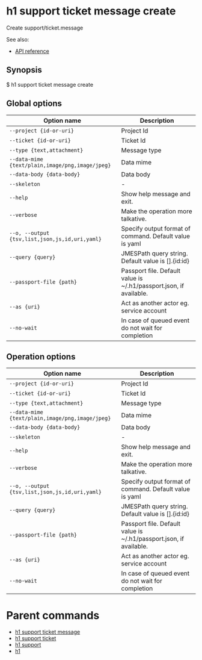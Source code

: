 
# h1 support ticket message create

Create support/ticket.message

See also:

* [API reference](https://api.hyperone.com/v2/docs#operation/support_project_ticket_message_create)

## Synopsis

$ h1 support ticket message create <options>

## Global options

| Option name                                         | Description                                                        |
| --------------------------------------------------- | ------------------------------------------------------------------ |
| ```--project {id-or-uri}```                         | Project Id                                                         |
| ```--ticket {id-or-uri}```                          | Ticket Id                                                          |
| ```--type {text,attachment}```                      | Message type                                                       |
| ```--data-mime {text/plain,image/png,image/jpeg}``` | Data mime                                                          |
| ```--data-body {data-body}```                       | Data body                                                          |
| ```--skeleton```                                    | -                                                                  |
| ```--help```                                        | Show help message and exit.                                        |
| ```--verbose```                                     | Make the operation more talkative.                                 |
| ```--o, --output {tsv,list,json,js,id,uri,yaml}```  | Specify output format of command. Default value is yaml            |
| ```--query {query}```                               | JMESPath query string. Default value is [].\{id:id\}               |
| ```--passport-file {path}```                        | Passport file. Default value is ~/.h1/passport.json, if available. |
| ```--as {uri}```                                    | Act as another actor eg. service account                           |
| ```--no-wait```                                     | In case of queued event do not wait for completion                 |

## Operation options

| Option name                                         | Description                                                        |
| --------------------------------------------------- | ------------------------------------------------------------------ |
| ```--project {id-or-uri}```                         | Project Id                                                         |
| ```--ticket {id-or-uri}```                          | Ticket Id                                                          |
| ```--type {text,attachment}```                      | Message type                                                       |
| ```--data-mime {text/plain,image/png,image/jpeg}``` | Data mime                                                          |
| ```--data-body {data-body}```                       | Data body                                                          |
| ```--skeleton```                                    | -                                                                  |
| ```--help```                                        | Show help message and exit.                                        |
| ```--verbose```                                     | Make the operation more talkative.                                 |
| ```--o, --output {tsv,list,json,js,id,uri,yaml}```  | Specify output format of command. Default value is yaml            |
| ```--query {query}```                               | JMESPath query string. Default value is [].\{id:id\}               |
| ```--passport-file {path}```                        | Passport file. Default value is ~/.h1/passport.json, if available. |
| ```--as {uri}```                                    | Act as another actor eg. service account                           |
| ```--no-wait```                                     | In case of queued event do not wait for completion                 |

# Parent commands

* [h1 support ticket message](./../README.md)
* [h1 support ticket](./../../README.md)
* [h1 support](./../../../README.md)
* [h1](./../../../../README.md)
